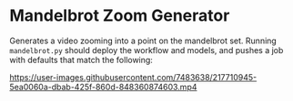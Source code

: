 # Mandelbrot Zoom Generator

Generates a video zooming into a point on the mandelbrot set. Running `mandelbrot.py` should deploy the workflow and models, and pushes a job with defaults that match the following:

https://user-images.githubusercontent.com/7483638/217710945-5ea0060a-dbab-425f-860d-848360874603.mp4

